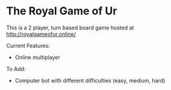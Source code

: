 # The Royal Game of Ur

This is a 2 player, turn based board game hosted at http://royalgameofur.online/

Current Features:
  - Online multiplayer

To Add:
  - Computer bot with different difficulties (easy, medium, hard)


